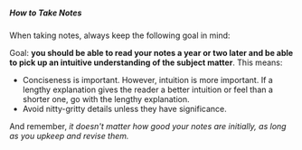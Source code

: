##### How to Take Notes

When taking notes, always keep the following goal in mind:

Goal: **you should be able to read your notes a year or two later and be able to pick up an intuitive understanding of the subject matter**. This means:

- Conciseness is important. However, intuition is more important. If a lengthy explanation gives the reader a better intuition or feel than a shorter one, go with the lengthy explanation.
- Avoid nitty-gritty details unless they have significance.

And remember, *it doesn't matter how good your notes are initially, as long as you upkeep and revise them.*